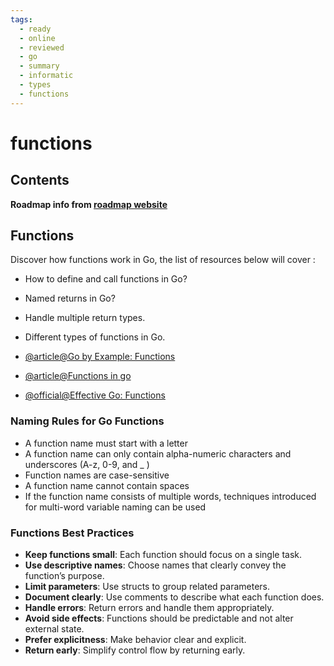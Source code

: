 ```yaml
---
tags:
  - ready
  - online
  - reviewed
  - go
  - summary
  - informatic
  - types
  - functions
---
```


# functions

## Contents

__Roadmap info from [roadmap website](https://roadmap.sh/golang/go-basics/functions)__

## Functions

Discover how functions work in Go, the list of resources below will cover :

- How to define and call functions in Go?
- Named returns in Go?
- Handle multiple return types.
- Different types of functions in Go.

- [@article@Go by Example: Functions](https://gobyexample.com/functions)
- [@article@Functions in go](https://www.golangprograms.com/go-language/functions.html)
- [@official@Effective Go: Functions](https://go.dev/doc/effective_go#functions)

### Naming Rules for Go Functions

- A function name must start with a letter
- A function name can only contain alpha-numeric characters and underscores (A-z, 0-9, and _ )
- Function names are case-sensitive
- A function name cannot contain spaces
- If the function name consists of multiple words, techniques introduced for multi-word variable naming can be used

### Functions Best Practices

- **Keep functions small**: Each function should focus on a single task.
- **Use descriptive names**: Choose names that clearly convey the function’s purpose.
- **Limit parameters**: Use structs to group related parameters.
- **Document clearly**: Use comments to describe what each function does.
- **Handle errors**: Return errors and handle them appropriately.
- **Avoid side effects**: Functions should be predictable and not alter external state.
- **Prefer explicitness**: Make behavior clear and explicit.
- **Return early**: Simplify control flow by returning early.